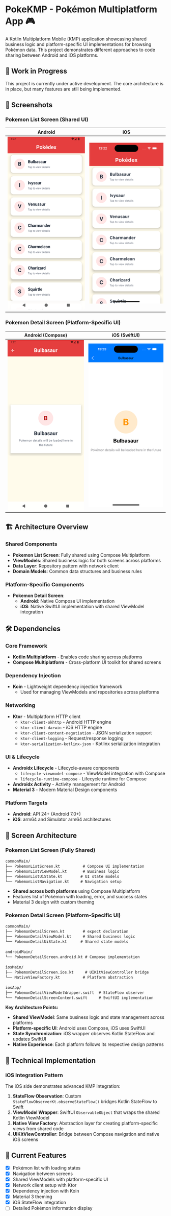 # PokeKMP - Pokémon Multiplatform App 🎮

A Kotlin Multiplatform Mobile (KMP) application showcasing shared business logic and
platform-specific UI implementations for browsing Pokémon data. This project demonstrates different
approaches to code sharing between Android and iOS platforms.

## 🚧 Work in Progress

This project is currently under active development. The core architecture is in place, but many
features are still being implemented.

## 📸 Screenshots

### Pokemon List Screen (Shared UI)

| Android                                       | iOS                                   |
|-----------------------------------------------|---------------------------------------|
| ![Android List](screenshots/android_list.png) | ![iOS List](screenshots/ios_list.png) |

### Pokemon Detail Screen (Platform-Specific UI)

| Android (Compose)                                 | iOS (SwiftUI)                             |
|---------------------------------------------------|-------------------------------------------|
| ![Android Detail](screenshots/android_detail.png) | ![iOS Detail](screenshots/ios_detail.png) |

## 🏗️ Architecture Overview

### Shared Components
- **Pokemon List Screen**: Fully shared using Compose Multiplatform
- **ViewModels**: Shared business logic for both screens across platforms
- **Data Layer**: Repository pattern with network client
- **Domain Models**: Common data structures and business rules

### Platform-Specific Components

- **Pokemon Detail Screen**:
  - **Android**: Native Compose UI implementation
  - **iOS**: Native SwiftUI implementation with shared ViewModel integration

## 🛠️ Dependencies

### Core Framework

- **Kotlin Multiplatform** - Enables code sharing across platforms
- **Compose Multiplatform** - Cross-platform UI toolkit for shared screens

### Dependency Injection

- **Koin** - Lightweight dependency injection framework
  - Used for managing ViewModels and repositories across platforms

### Networking

- **Ktor** - Multiplatform HTTP client
  - `ktor-client-okhttp` - Android HTTP engine
  - `ktor-client-darwin` - iOS HTTP engine
  - `ktor-client-content-negotiation` - JSON serialization support
  - `ktor-client-logging` - Request/response logging
  - `ktor-serialization-kotlinx-json` - Kotlinx serialization integration

### UI & Lifecycle

- **Androidx Lifecycle** - Lifecycle-aware components
  - `lifecycle-viewmodel-compose` - ViewModel integration with Compose
  - `lifecycle-runtime-compose` - Lifecycle runtime for Compose
- **Androidx Activity** - Activity management for Android
- **Material 3** - Modern Material Design components

### Platform Targets
- **Android**: API 24+ (Android 7.0+)
- **iOS**: arm64 and Simulator arm64 architectures

## 📱 Screen Architecture

### Pokemon List Screen (Fully Shared)

```
commonMain/
├── PokemonListScreen.kt          # Compose UI implementation
├── PokemonListViewModel.kt       # Business logic
├── PokemonListUiState.kt        # UI state models
└── PokemonListNavigation.kt     # Navigation setup
```

- **Shared across both platforms** using Compose Multiplatform
- Features list of Pokémon with loading, error, and success states
- Material 3 design with custom theming

### Pokemon Detail Screen (Platform-Specific UI)

```
commonMain/
├── PokemonDetailScreen.kt        # expect declaration
├── PokemonDetailViewModel.kt     # Shared business logic 
└── PokemonDetailUiState.kt      # Shared state models 

androidMain/
└── PokemonDetailScreen.android.kt # Compose implementation

iosMain/
├── PokemonDetailScreen.ios.kt     # UIKitViewController bridge
└── NativeViewFactory.kt          # Platform abstraction

iosApp/
├── PokemonDetailViewModelWrapper.swift  # StateFlow observer
└── PokemonDetailScreenContent.swift     # SwiftUI implementation
```

**Key Architecture Points:**

- **Shared ViewModel**: Same business logic and state management across platforms
- **Platform-specific UI**: Android uses Compose, iOS uses SwiftUI
- **State Synchronization**: iOS wrapper observes Kotlin StateFlow and updates SwiftUI
- **Native Experience**: Each platform follows its respective design patterns

## 🔧 Technical Implementation

### iOS Integration Pattern

The iOS side demonstrates advanced KMP integration:

1. **StateFlow Observation**: Custom `StateFlowObserverKt.observeStateFlow()` bridges Kotlin
   StateFlow to Swift
2. **ViewModel Wrapper**: SwiftUI `ObservableObject` that wraps the shared Kotlin ViewModel
3. **Native View Factory**: Abstraction layer for creating platform-specific views from shared code
4. **UIKitViewController**: Bridge between Compose navigation and native iOS screens

## 🎯 Current Features

- [x] Pokémon list with loading states
- [x] Navigation between screens
- [x] Shared ViewModels with platform-specific UI
- [x] Network client setup with Ktor
- [x] Dependency injection with Koin
- [x] Material 3 theming
- [x] iOS StateFlow integration
- [ ] Detailed Pokémon information display
